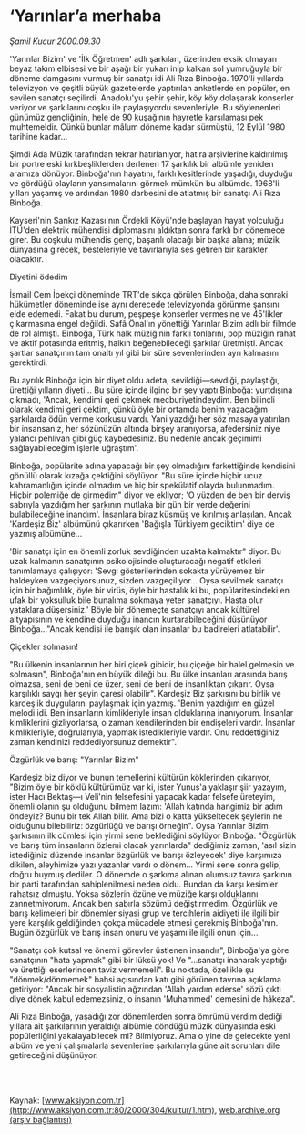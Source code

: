 # ‘Yarınlar’a merhaba

*Şamil Kucur 2000.09.30*

<div>
 <p class="metin">
  'Yarınlar Bizim' ve 'İlk Öğretmen' adlı şarkıları, üzerinden eksik olmayan beyaz takım elbisesi ve bir aşağı bir yukarı inip kalkan sol yumruğuyla bir döneme damgasını vurmuş bir sanatçı idi Ali Rıza Binboğa. 1970'li yıllarda televizyon ve çeşitli büyük gazetelerde yaptırılan anketlerde en popüler, en sevilen sanatçı seçilirdi. Anadolu'yu şehir şehir, köy köy dolaşarak konserler veriyor ve şarkılarını coşku ile paylaşıyordu sevenleriyle. Bu söylenenleri günümüz gençliğinin, hele de 90 kuşağının hayretle karşılaması pek muhtemeldir. Çünkü bunlar mâlum döneme kadar sürmüştü, 12 Eylül 1980 tarihine kadar...
 </p>
 <p class="metin">
  Şimdi Ada Müzik tarafından tekrar hatırlanıyor, hatıra arşivlerine kaldırılmış bir portre eski kırkbeşliklerden derlenen 17 şarkılık bir albümle yeniden aramıza dönüyor. Binboğa'nın hayatını, farklı kesitlerinde yaşadığı, duyduğu ve gördüğü olayların yansımalarını görmek mümkün bu albümde. 1968'li yılları yaşamış ve ardından 1980 darbesini de atlatmış bir sanatçı Ali Rıza Binboğa.
 </p>
 <p class="metin">
  Kayseri'nin Sarıkız Kazası'nın Ördekli Köyü'nde başlayan hayat yolculuğu İTÜ'den elektrik mühendisi diplomasını aldıktan sonra farklı bir dönemece girer. Bu coşkulu mühendis genç, başarılı olacağı bir başka alana; müzik dünyasına girecek, besteleriyle ve tavırlarıyla ses getiren bir karakter olacaktır.
 </p>
 <p class="metin">
  Diyetini ödedim
 </p>
 <p class="metin">
  İsmail Cem İpekçi döneminde TRT'de sıkça görülen Binboğa, daha sonraki hükümetler döneminde ise aynı derecede televizyonda görünme şansını elde edemedi. Fakat bu durum, peşpeşe konserler vermesine ve 45'likler çıkarmasına engel değildi. Safâ Önal'ın yönettiği Yarınlar Bizim adlı bir filmde de rol almıştı. Binboğa, Türk halk müziğinin farklı tonlarını, pop müziğin rahat ve aktif potasında eritmiş, halkın beğenebileceği şarkılar üretmişti. Ancak şartlar sanatçının tam onaltı yıl gibi bir süre sevenlerinden ayrı kalmasını gerektirdi.
 </p>
 <p class="metin">
  Bu ayrılık Binboğa için bir diyet oldu adeta, sevildiği—sevdiği, paylaştığı, ürettiği yılların diyeti... Bu süre içinde ilginç bir şey yaptı Binboğa: yurtdışına çıkmadı, 'Ancak, kendimi geri çekmek mecburiyetindeydim. Ben bilinçli olarak kendimi geri çektim, çünkü öyle bir ortamda benim yazacağım şarkılarda ödün verme korkusu vardı. Yani yazdığı her söz masaya yatırılan bir insansanız, her sözünüzün altında birşey aranıyorsa, afedersiniz niye yalancı pehlivan gibi güç kaybedesiniz. Bu nedenle ancak geçimimi sağlayabileceğim işlerle uğraştım'.
 </p>
 <p class="metin">
  Binboğa, popülarite adına yapacağı bir şey olmadığını farkettiğinde kendisini gönüllü olarak kızağa çektiğini söylüyor. "Bu süre içinde hiçbir ucuz kahramanlığın içinde olmadım ve hiç bir spekülatif olayda bulunmadım. Hiçbir polemiğe de girmedim" diyor ve ekliyor; 'O yüzden de ben bir derviş sabrıyla yazdığım her şarkının mutlaka bir gün bir yerde değerini bulabileceğine inandım'. İnsanlara biraz küsmüş ve kırılmış anlaşılan. Ancak 'Kardeşiz Biz' albümünü çıkarırken 'Bağışla Türkiyem geciktim' diye de yazmış albümüne...
 </p>
 <p class="metin">
  'Bir sanatçı için en önemli zorluk sevdiğinden uzakta kalmaktır" diyor. Bu uzak kalmanın sanatçının psikolojisinde oluşturacağı negatif etkileri tanımlamaya çalışıyor: 'Sevgi gösterilerinden sokakta yürüyemez bir haldeyken vazgeçiyorsunuz, sizden vazgeçiliyor... Oysa sevilmek sanatçı için bir bağımlılık, öyle bir virüs, öyle bir hastalık ki bu, popülaritesindeki en ufak bir yoksulluk bile bunalıma sokmaya yeter sanatçıyı. Hasta olur yataklara düşersiniz.' Böyle bir dönemeçte sanatçıyı ancak kültürel altyapısının ve kendine duyduğu inancın kurtarabileceğini düşünüyor Binboğa..."Ancak kendisi ile barışık olan insanlar bu badireleri atlatabilir'.
 </p>
 <p class="metin">
  Çiçekler solmasın!
 </p>
 <p class="metin">
  "Bu ülkenin insanlarının her biri çiçek gibidir, bu çiçeğe bir halel gelmesin ve solmasın", Binboğa'nın en büyük dileği bu. Bu ülke insanları arasında barış olmazsa, seni de beni de üzer, seni de beni de insanlıktan çıkarır. Oysa karşılıklı saygı her şeyin çaresi olabilir". Kardeşiz Biz şarkısını bu birlik ve kardeşlik duygularını paylaşmak için yazmış. 'Benim yazdığım en güzel melodi idi. Ben insanların kimlikleriyle insan olduklarına inanıyorum. İnsanlar kimliklerini gizliyorlarsa, o zaman kendilerinden bir endişeleri vardır. İnsanlar kimlikleriyle, doğrularıyla, yapmak istedikleriyle vardır. Onu reddettiğiniz zaman kendinizi reddediyorsunuz demektir".
 </p>
 <p class="metin">
  Özgürlük ve barış: "Yarınlar Bizim"
 </p>
 <p class="metin">
  Kardeşiz biz diyor ve bunun temellerini kültürün köklerinden çıkarıyor, "Bizim öyle bir köklü kültürümüz var ki, ister Yunus'a yaklaşır  şiir yazayım, ister Hacı Bektaş—ı Veli'nin felsefesini yapacak kadar felsefe üreteyim, önemli olanın şu olduğunu bilmem lazım: 'Allah katında hangimiz bir adım öndeyiz? Bunu bir tek Allah bilir. Ama bizi o katta yükseltecek şeylerin ne olduğunu bilebiliriz: özgürlüğü ve barışı örneğin". Oysa Yarınlar Bizim şarkısının ilk cümlesi için yirmi sene beklediğini söylüyor Binboğa. "Özgürlük ve barış tüm insanların özlemi olacak yarınlarda" dediğimiz zaman, 'asıl sizin istediğiniz düzende insanlar özgürlük ve barışı özleyecek' diye karşımıza dikilen, aleyhimize yazı yazanlar vardı o dönem... Yirmi sene sonra gelip, doğru buymuş dediler. O dönemde o şarkıma alınan olumsuz tavıra şarkının bir parti tarafından sahiplenilmesi neden oldu. Bundan da karşı kesimler rahatsız olmuştu. Yoksa sözlerin özüne ve müziğe karşı olduklarını zannetmiyorum. Ancak ben sabırla sözümü değiştirmedim. Özgürlük ve barış kelimeleri bir dönemler siyasi grup ve tercihlerin aidiyeti ile ilgili bir yere karşılık geldiğinden çokça mücadele etmesi gerekmiş Binboğa'nın. Bugün özgürlük ve barış insan onuru ve yaşamı ile ilgili onun için...
 </p>
 <p class="metin">
  "Sanatçı çok kutsal ve önemli görevler üstlenen insandır", Binboğa'ya göre sanatçının "hata yapmak" gibi bir lüksü yok! Ve "...sanatçı inanarak yaptığı ve ürettiği eserlerinden taviz vermemeli". Bu noktada, özellikle şu "dönmek/dönmemek" bahsi açısından katı gibi görünen tavrına açıklama getiriyor: "Ancak bir sosyalistin ağzından 'Allah yardım ederse' sözü çıktı diye dönek kabul edemezsiniz, o insanın 'Muhammed' demesini de hâkeza".
 </p>
 <p class="metin">
  Ali Rıza Binboğa, yaşadığı zor dönemlerden sonra ömrümü verdim dediği yıllara ait şarkılarının yeraldığı albümle döndüğü müzik dünyasında eski popülerliğini yakalayabilecek mi? Bilmiyoruz. Ama o yine de gelecekte yeni albüm ve yeni çalışmalarla sevenlerine şarkılarıyla güne ait sorunları dile getireceğini düşünüyor.
 </p>
 <p class="metin">
  <br/>
  <br/>
 </p>
</div>

Kaynak: [www.aksiyon.com.tr](http://www.aksiyon.com.tr:80/2000/304/kultur/1.htm), [web.archive.org (arşiv bağlantısı)](http://web.archive.org/web/20020223024237/http://www.aksiyon.com.tr:80/2000/304/kultur/1.htm)
